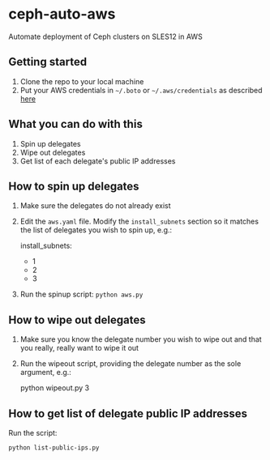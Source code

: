 # ceph-auto-aws
Automate deployment of Ceph clusters on SLES12 in AWS

## Getting started

1. Clone the repo to your local machine
1. Put your AWS credentials in `~/.boto` or `~/.aws/credentials` as described [here](http://boto.readthedocs.org/en/latest/getting_started.html#configuring-boto-credentials)

## What you can do with this

1. Spin up delegates
1. Wipe out delegates
1. Get list of each delegate's public IP addresses

## How to spin up delegates

1. Make sure the delegates do not already exist
1. Edit the `aws.yaml` file. Modify the `install_subnets` section so it matches the list of delegates you wish to spin up, e.g.:

    install_subnets:
    - 1
    - 2
    - 3

1. Run the spinup script: `python aws.py`

## How to wipe out delegates

1. Make sure you know the delegate number you wish to wipe out and that you really, really want to wipe it out
1. Run the wipeout script, providing the delegate number as the sole argument, e.g.:

    python wipeout.py 3

## How to get list of delegate public IP addresses

Run the script:

    python list-public-ips.py
